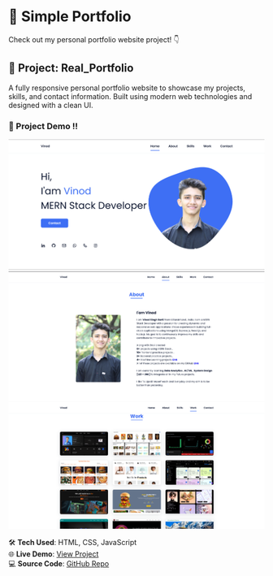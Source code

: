 
# 💼 Simple Portfolio 

Check out my personal portfolio website project! 👇

## 🎯 Project: Real_Portfolio

A fully responsive personal portfolio website to showcase my projects, skills, and contact information. Built using modern web technologies and designed with a clean UI.

### 📸 Project Demo !!

![Homepage](https://github.com/Vinod123456183/Coding_Resource/blob/main/Projects%20Images/Real%20Portfolio%20Wine/One.png)
![About Me](https://github.com/Vinod123456183/Coding_Resource/blob/main/Projects%20Images/Real%20Portfolio%20Wine/Two.png)
![Projects Section](https://github.com/Vinod123456183/Coding_Resource/blob/main/Projects%20Images/Real%20Portfolio%20Wine/Three.png)

🛠 **Tech Used**: HTML, CSS, JavaScript  
🌐 **Live Demo**: [View Project](https://real-portfolio-wine.vercel.app/)  
💻 **Source Code**: [GitHub Repo](https://github.com/Vinod123456183/Real_Portfolio_)

